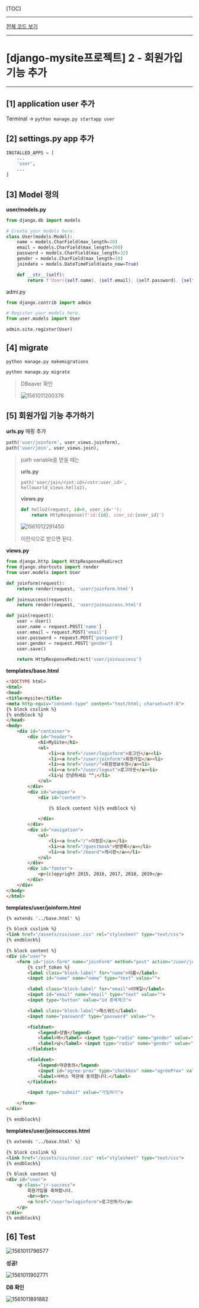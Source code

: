 [TOC]

---



[전체 코드 보기](https://github.com/jungeunlee95/python-mysite)



---

# [django-mysite프로젝트] 2 - 회원가입 기능 추가

---

## [1] application user 추가

Terminal -> `python manage.py startapp user`



## [2] settings.py app 추가

```python
INSTALLED_APPS = [
    ...
    'user',
    ...
]
```



## [3] Model 정의

**user/models.py**

```python
from django.db import models

# Create your models here.
class User(models.Model):
    name = models.CharField(max_length=20)
    email = models.CharField(max_length=200)
    password = models.CharField(max_length=32)
    gender = models.CharField(max_length=10)
    joindate = models.DateTimeField(auto_now=True)

    def __str__(self):
        return f'User({self.name}, {self.email}, {self.password}. {self.gender}, {self.joindate}'
```



admi.py

```python
from django.contrib import admin

# Register your models here.
from user.models import User

admin.site.register(User)
```



## [4] migrate

`python manage.py makemigrations`

`python manage.py migrate`

> DBeaver 확인
>
> ![1561011200376](assets/1561011200376.png)





## [5] 회원가입 기능 추가하기

**urls.py** 매핑 추가

```python
path('user/joinform', user_views.joinform),
path('user/join', user_views.join),
```



> path variable을 받을 때는
>
> **urls.py**
>
> `path('user/join/<int:id>/<str:user_id>', helloworld_views.hello2),` 
>
> **views.py**
>
> ```python
> def hello2(request, id=0, user_id=''):
>     return HttpResponse(f'id:{id}, user_id:{user_id}')
> ```
>
> ![1561012291450](assets/1561012291450.png)
>
> 이런식으로 받으면 된다.



**views.py**

```python
from django.http import HttpResponseRedirect
from django.shortcuts import render
from user.models import User

def joinform(request):
    return render(request, 'user/joinform.html')

def joinsuccess(request):
    return render(request, 'user/joinsuccess.html')

def join(request):
    user = User()
    user.name = request.POST['name']
    user.email = request.POST['email']
    user.password = request.POST['password']
    user.gender = request.POST['gender']
    user.save()

    return HttpResponseRedirect('user/joinsuccess')
```



**templates/base.html**

```html
<!DOCTYPE html>
<html>
<head>
<title>mysite</title>
<meta http-equiv="content-type" content="text/html; charset=utf-8">
{% block csslink %}
{% endblock %}
</head>
<body>
	<div id="container">
		<div id="header">
			<h1>MySite</h1>
			<ul>
				<li><a href="/user/loginform">로그인</a><li>
				<li><a href="/user/joinform">회원가입</a><li>
				<li><a href="/user/">회원정보수정</a><li>
				<li><a href="/user/logout">로그아웃</a><li>
				<li>님 안녕하세요 ^^;</li>
			</ul>
		</div>
		<div id="wrapper">
			<div id="content">

                {% block content %}{% endblock %}

			</div>
		</div>
		<div id="navigation">
			<ul>
				<li><a href="/">이정은</a></li>
				<li><a href="/guestbook">방명록</a></li>
				<li><a href="/board">게시판</a></li>
			</ul>
		</div>
		<div id="footer">
			<p>(c)opyright 2015, 2016, 2017, 2018, 2019</p>
		</div>
	</div>
</body>
</html>
```



**templates/user/joinform.html**

```html
{% extends '../base.html' %}

{% block csslink %}
<link href="/assets/css/user.css" rel="stylesheet" type="text/css">
{% endblock%}

{% block content %}
<div id="user">
	<form id="join-form" name="joinForm" method="post" action="/user/join">
        {% csrf_token %}
		<label class="block-label" for="name">이름</label>
		<input id="name" name="name" type="text" value="">

		<label class="block-label" for="email">이메일</label>
		<input id="email" name="email" type="text" value="">
		<input type="button" value="id 중복체크">

		<label class="block-label">패스워드</label>
		<input name="password" type="password" value="">

		<fieldset>
			<legend>성별</legend>
			<label>여</label> <input type="radio" name="gender" value="female" checked="checked">
			<label>남</label> <input type="radio" name="gender" value="male">
		</fieldset>

		<fieldset>
			<legend>약관동의</legend>
			<input id="agree-prov" type="checkbox" name="agreeProv" value="y">
			<label>서비스 약관에 동의합니다.</label>
		</fieldset>

		<input type="submit" value="가입하기">

	</form>
</div>

{% endblock%}
```



**templates/user/joinsuccess.html**

```html
{% extends '../base.html' %}

{% block csslink %}
<link href="/assets/css/user.css" rel="stylesheet" type="text/css">
{% endblock%}

{% block content %}
<div id="user">
	<p class="jr-success">
		회원가입을 축하합니다.
		<br><br>
		<a href="/user?a=loginform">로그인하기</a>
	</p>				
</div>
{% endblock%}
```



## [6] Test

![1561011796577](assets/1561011796577.png)

**성공!**

![1561011902771](assets/1561011902771.png)



**DB 확인**

![1561011891882](assets/1561011891882.png)



